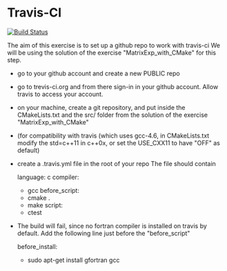 Travis-CI
=========

[![Build Status](https://travis-ci.org/gbrandino/trevistest.svg?branch=master)](https://travis-ci.org/gbrandino/trevistest)

The aim of this exercise is to set up a github repo to work with travis-ci
We will be using the solution of the exercise "MatrixExp_with_CMake" for this step.

 - go to your github account and create a new PUBLIC repo
 - go to trevis-ci.org and from there sign-in in your github account. Allow travis to access your account.
 - on your machine, create a git repository, and put inside the CMakeLists.txt and the src/ folder from the solution of the exercise "MatrixExp_with_CMake"
 - (for compatibility with travis (which uses gcc-4.6, in CMakeLists.txt modify the std=c++11 in c++0x, or set the USE_CXX11 to have "OFF" as default) 
 - create a .travis.yml file in the root of your repo
   The file should contain 

   
    language: c
    compiler:
    - gcc
    before_script:
    - cmake .
    - make 
    script:
    - ctest


 - The build will fail, since no fortran compiler is installed on travis by default. Add the following line just before the "before_script"

    before_install:
    - sudo apt-get install gfortran gcc
